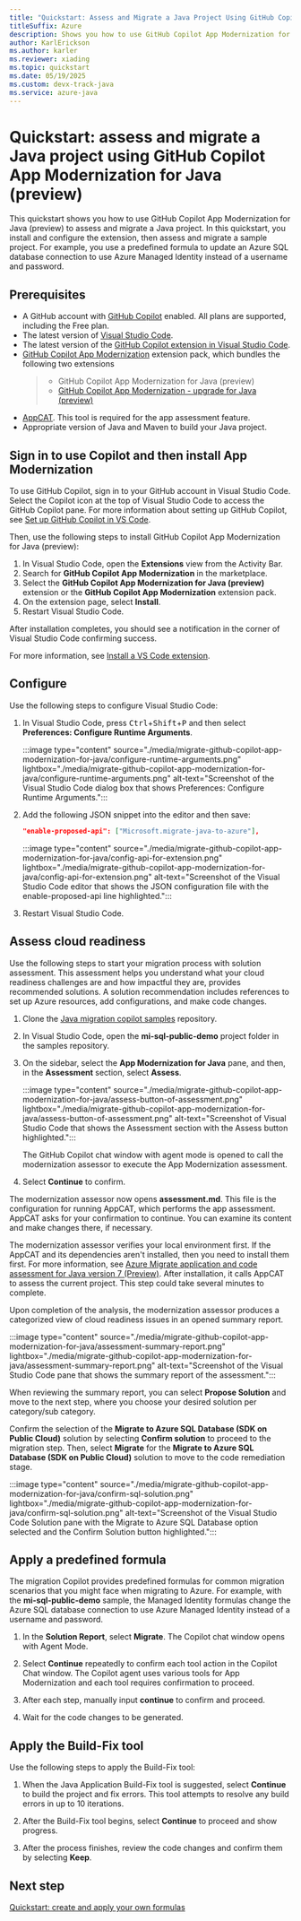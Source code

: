 ```yaml
---
title: "Quickstart: Assess and Migrate a Java Project Using GitHub Copilot App Modernization for Java (Preview)"
titleSuffix: Azure
description: Shows you how to use GitHub Copilot App Modernization for Java (preview) to assess and migrate a Java project.
author: KarlErickson
ms.author: karler
ms.reviewer: xiading
ms.topic: quickstart
ms.date: 05/19/2025
ms.custom: devx-track-java
ms.service: azure-java
---
```


# Quickstart: assess and migrate a Java project using GitHub Copilot App Modernization for Java (preview)

This quickstart shows you how to use GitHub Copilot App Modernization for Java (preview) to assess and migrate a Java project. In this quickstart, you install and configure the extension, then assess and migrate a sample project. For example, you use a predefined formula to update an Azure SQL database connection to use Azure Managed Identity instead of a username and password.

## Prerequisites

- A GitHub account with [GitHub Copilot](https://github.com/features/copilot) enabled. All plans are supported, including the Free plan.
- The latest version of [Visual Studio Code](https://code.visualstudio.com/).
- The latest version of the [GitHub Copilot extension in Visual Studio Code](https://code.visualstudio.com/docs/copilot/overview).
- [GitHub Copilot App Modernization](https://marketplace.visualstudio.com/items?itemName=vscjava.vscode-app-mod-pack) extension pack, which bundles the following two extensions
  > - GitHub Copilot App Modernization for Java (preview)
  > - [GitHub Copilot App Modernization - upgrade for Java (preview)](/java/upgrade/overview)
- [AppCAT](https://aka.ms/appcat-install). This tool is required for the app assessment feature.
- Appropriate version of Java and Maven to build your Java project.
  
## Sign in to use Copilot and then install App Modernization

To use GitHub Copilot, sign in to your GitHub account in Visual Studio Code. Select the Copilot icon at the top of Visual Studio Code to access the GitHub Copilot pane. For more information about setting up GitHub Copilot, see [Set up GitHub Copilot in VS Code](https://code.visualstudio.com/docs/copilot/setup).

Then, use the following steps to install GitHub Copilot App Modernization for Java (preview):

1. In Visual Studio Code, open the **Extensions** view from the Activity Bar.
1. Search for **GitHub Copilot App Modernization** in the marketplace.
1. Select the **GitHub Copilot App Modernization for Java (preview)** extension or the **GitHub Copilot App Modernization** extension pack.
1. On the extension page, select **Install**.
1. Restart Visual Studio Code.

After installation completes, you should see a notification in the corner of Visual Studio Code confirming success.

For more information, see [Install a VS Code extension](https://code.visualstudio.com/docs/getstarted/extensions#_install-a-vs-code-extension).

## Configure

Use the following steps to configure Visual Studio Code:

1. In Visual Studio Code, press <kbd>Ctrl</kbd>+<kbd>Shift</kbd>+<kbd>P</kbd> and then select **Preferences: Configure Runtime Arguments**.

   :::image type="content" source="./media/migrate-github-copilot-app-modernization-for-java/configure-runtime-arguments.png" lightbox="./media/migrate-github-copilot-app-modernization-for-java/configure-runtime-arguments.png" alt-text="Screenshot of the Visual Studio Code dialog box that shows Preferences: Configure Runtime Arguments.":::

1. Add the following JSON snippet into the editor and then save:

   ```json
   "enable-proposed-api": ["Microsoft.migrate-java-to-azure"],
   ```

   :::image type="content" source="./media/migrate-github-copilot-app-modernization-for-java/config-api-for-extension.png" lightbox="./media/migrate-github-copilot-app-modernization-for-java/config-api-for-extension.png" alt-text="Screenshot of the Visual Studio Code editor that shows the JSON configuration file with the enable-proposed-api line highlighted.":::

1. Restart Visual Studio Code.

## Assess cloud readiness

Use the following steps to start your migration process with solution assessment. This assessment helps you understand what your cloud readiness challenges are and how impactful they are, provides recommended solutions. A solution recommendation includes references to set up Azure resources, add configurations, and make code changes.

1. Clone the [Java migration copilot samples](https://github.com/Azure-Samples/java-migration-copilot-samples) repository.

1. In Visual Studio Code, open the **mi-sql-public-demo** project folder in the samples repository.

1. On the sidebar, select the **App Modernization for Java** pane, and then, in the **Assessment** section, select **Assess**.

   :::image type="content" source="./media/migrate-github-copilot-app-modernization-for-java/assess-button-of-assessment.png" lightbox="./media/migrate-github-copilot-app-modernization-for-java/assess-button-of-assessment.png" alt-text="Screenshot of Visual Studio Code that shows the Assessment section with the Assess button highlighted.":::

   The GitHub Copilot chat window with agent mode is opened to call the modernization assessor to execute the App Modernization assessment.

1. Select **Continue** to confirm.

The modernization assessor now opens **assessment.md**. This file is the configuration for running AppCAT, which performs the app assessment. AppCAT asks for your confirmation to continue. You can examine its content and make changes there, if necessary.

The modernization assessor verifies your local environment first. If the AppCAT and its dependencies aren't installed, then you need to install them first. For more information, see [Azure Migrate application and code assessment for Java version 7 (Preview)](/azure/migrate/appcat/java-preview). After installation, it calls AppCAT to assess the current project. This step could take several minutes to complete.

Upon completion of the analysis, the modernization assessor produces a categorized view of cloud readiness issues in an opened summary report.

:::image type="content" source="./media/migrate-github-copilot-app-modernization-for-java/assessment-summary-report.png" lightbox="./media/migrate-github-copilot-app-modernization-for-java/assessment-summary-report.png" alt-text="Screenshot of the Visual Studio Code pane that shows the summary report of the assessment.":::

When reviewing the summary report, you can select **Propose Solution** and move to the next step, where you choose your desired solution per category/sub category.

Confirm the selection of the **Migrate to Azure SQL Database (SDK on Public Cloud)** solution by selecting **Confirm solution** to proceed to the migration step. Then, select **Migrate** for the **Migrate to Azure SQL Database (SDK on Public Cloud)** solution to move to the code remediation stage.

:::image type="content" source="./media/migrate-github-copilot-app-modernization-for-java/confirm-sql-solution.png" lightbox="./media/migrate-github-copilot-app-modernization-for-java/confirm-sql-solution.png" alt-text="Screenshot of the Visual Studio Code Solution pane with the Migrate to Azure SQL Database option selected and the Confirm Solution button highlighted.":::

## Apply a predefined formula

The migration Copilot provides predefined formulas for common migration scenarios that you might face when migrating to Azure. For example, with the **mi-sql-public-demo** sample, the Managed Identity formulas change the Azure SQL database connection to use Azure Managed Identity instead of a username and password.

1. In the **Solution Report**, select **Migrate**. The Copilot chat window opens with Agent Mode.

1. Select **Continue** repeatedly to confirm each tool action in the Copilot Chat window. The Copilot agent uses various tools for App Modernization and each tool requires confirmation to proceed.

1. After each step, manually input **continue** to confirm and proceed.

1. Wait for the code changes to be generated.

## Apply the Build-Fix tool

Use the following steps to apply the Build-Fix tool:

1. When the Java Application Build-Fix tool is suggested, select **Continue** to build the project and fix errors. This tool attempts to resolve any build errors in up to 10 iterations.

1. After the Build-Fix tool begins, select **Continue** to proceed and show progress.

1. After the process finishes, review the code changes and confirm them by selecting **Keep**.

## Next step

[Quickstart: create and apply your own formulas](migrate-github-copilot-app-modernization-for-java-quickstart-create-and-apply-your-own-formula.md)

